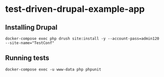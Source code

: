 # test-driven-drupal-example-app

## Installing Drupal

    docker-compose exec php drush site:install -y --account-pass=admin120 --site-name="TestConf"

## Running tests

    docker-compose exec -u www-data php phpunit
